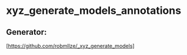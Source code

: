 # xyz_generate_models_annotations

## Generator:

[https://github.com/robmllze/_xyz_generate_models]